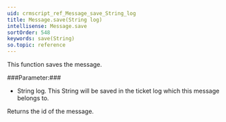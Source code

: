 ```yaml
---
uid: crmscript_ref_Message_save_String_log
title: Message.save(String log)
intellisense: Message.save
sortOrder: 548
keywords: save(String)
so.topic: reference
---
```


This function saves the message.



###Parameter:###


 - String log. This String will be saved in the ticket log which this message belongs to.


Returns the id of the message.



